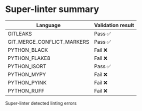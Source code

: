 # Super-linter summary

| Language                   | Validation result |
| -------------------------- | ----------------- |
| GITLEAKS                   | Pass ✅           |
| GIT_MERGE_CONFLICT_MARKERS | Pass ✅           |
| PYTHON_BLACK               | Fail ❌           |
| PYTHON_FLAKE8              | Fail ❌           |
| PYTHON_ISORT               | Pass ✅           |
| PYTHON_MYPY                | Fail ❌           |
| PYTHON_PYINK               | Fail ❌           |
| PYTHON_RUFF                | Fail ❌           |

Super-linter detected linting errors
